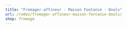 ```yaml
---
title: "Fromager-affineur - Maison Fontanié - Douls"
url: /rodez/fromager-affineur-maison-fontanie-douls/
shop: fromage
---
```

